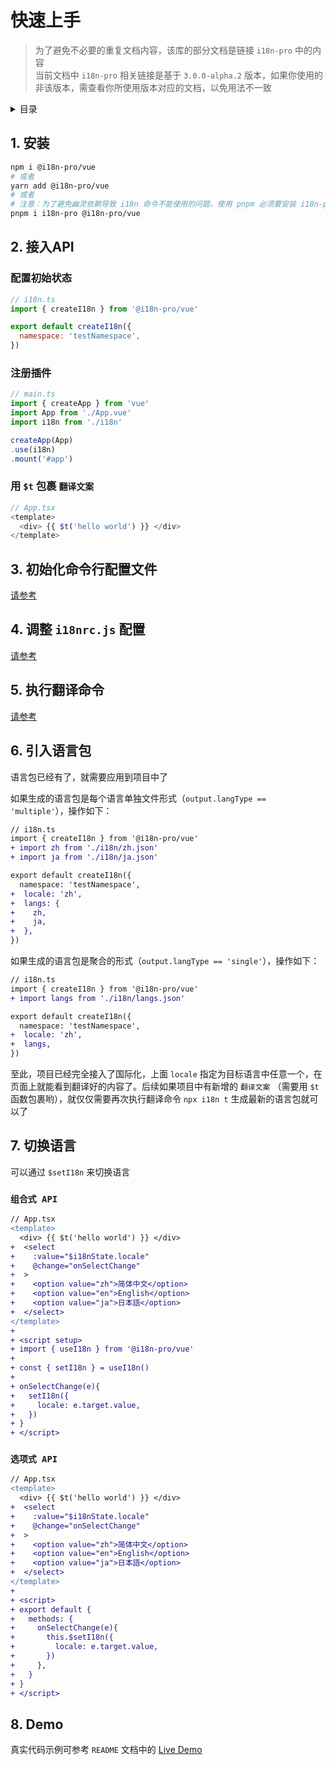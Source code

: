 
# 快速上手

>为了避免不必要的重复文档内容，该库的部分文档是链接 `i18n-pro` 中的内容<br />当前文档中 `i18n-pro` 相关链接是基于 `3.0.0-alpha.2` 版本，如果你使用的非该版本，需查看你所使用版本对应的文档，以免用法不一致
<details >
  <summary>目录</summary>

  &emsp;&emsp;[1. 安装](#1-安装)<br/>
  &emsp;&emsp;[2. 接入API](#2-接入api)<br/>
  &emsp;&emsp;&emsp;&emsp;[配置初始状态](#配置初始状态)<br/>
  &emsp;&emsp;&emsp;&emsp;[注册插件](#注册插件)<br/>
  &emsp;&emsp;&emsp;&emsp;[用 `$t` 包裹 `翻译文案` ](#用-$t-包裹-翻译文案)<br/>
  &emsp;&emsp;[3. 初始化命令行配置文件](#3-初始化命令行配置文件)<br/>
  &emsp;&emsp;[4. 调整 `i18nrc.js` 配置](#4-调整-i18nrcjs-配置)<br/>
  &emsp;&emsp;[5. 执行翻译命令](#5-执行翻译命令)<br/>
  &emsp;&emsp;[6. 引入语言包](#6-引入语言包)<br/>
  &emsp;&emsp;[7. 切换语言](#7-切换语言)<br/>
  &emsp;&emsp;&emsp;&emsp;[ `组合式 API` ](#-组合式-api)<br/>
  &emsp;&emsp;&emsp;&emsp;[ `选项式 API` ](#-选项式-api)<br/>
  &emsp;&emsp;[8. Demo](#8-demo)<br/>

</details>

## 1. 安装

```bash
npm i @i18n-pro/vue
# 或者
yarn add @i18n-pro/vue
# 或者
# 注意：为了避免幽灵依赖导致 i18n 命令不能使用的问题，使用 pnpm 必须要安装 i18n-pro
pnpm i i18n-pro @i18n-pro/vue
```

## 2. 接入API

### 配置初始状态

```js
// i18n.ts
import { createI18n } from '@i18n-pro/vue'

export default createI18n({
  namespace: 'testNamespace',
})
```

### 注册插件

```js
// main.ts
import { createApp } from 'vue'
import App from './App.vue'
import i18n from './i18n'

createApp(App)
.use(i18n)
.mount('#app')
```

### 用 `$t` 包裹 `翻译文案` 

```js
// App.tsx
<template>
  <div> {{ $t('hello world') }} </div>
</template>
```


## 3. 初始化命令行配置文件
[请参考](https://github.com/i18n-pro/core/blob/v3.0.0-alpha.2/docs/dist/USAGE_zh-CN.md#3-初始化命令行配置文件)

## 4. 调整 `i18nrc.js` 配置
[请参考](https://github.com/i18n-pro/core/blob/v3.0.0-alpha.2/docs/dist/USAGE_zh-CN.md#4-调整-i18nrcjs-配置)

## 5. 执行翻译命令
[请参考](https://github.com/i18n-pro/core/blob/v3.0.0-alpha.2/docs/dist/USAGE_zh-CN.md#5-执行翻译命令)

## 6. 引入语言包
语言包已经有了，就需要应用到项目中了

如果生成的语言包是每个语言单独文件形式（`output.langType == 'multiple'`），操作如下：
```diff
// i18n.ts
import { createI18n } from '@i18n-pro/vue'
+ import zh from './i18n/zh.json'
+ import ja from './i18n/ja.json'

export default createI18n({
  namespace: 'testNamespace',
+  locale: 'zh',
+  langs: {
+    zh,
+    ja,
+  },
})
```
如果生成的语言包是聚合的形式（`output.langType == 'single'`），操作如下：
```diff
// i18n.ts
import { createI18n } from '@i18n-pro/vue'
+ import langs from './i18n/langs.json'

export default createI18n({
  namespace: 'testNamespace',
+  locale: 'zh',
+  langs,
})
```
至此，项目已经完全接入了国际化，上面 `locale` 指定为目标语言中任意一个，在页面上就能看到翻译好的内容了。后续如果项目中有新增的 `翻译文案` （需要用 `$t` 函数包裹哟），就仅仅需要再次执行翻译命令 `npx i18n t` 生成最新的语言包就可以了

## 7. 切换语言
可以通过 `$setI18n` 来切换语言
###  `组合式 API` 

```diff
// App.tsx
<template>
  <div> {{ $t('hello world') }} </div>
+  <select
+    :value="$i18nState.locale"
+    @change="onSelectChange"
+  >
+    <option value="zh">简体中文</option>
+    <option value="en">English</option>
+    <option value="ja">日本語</option>
+  </select>
</template>
+
+ <script setup>
+ import { useI18n } from '@i18n-pro/vue'
+
+ const { setI18n } = useI18n()
+
+ onSelectChange(e){
+   setI18n({
+     locale: e.target.value,
+   })
+ }
+ </script>
```

###  `选项式 API` 

```diff
// App.tsx
<template>
  <div> {{ $t('hello world') }} </div>
+  <select
+    :value="$i18nState.locale"
+    @change="onSelectChange"
+  >
+    <option value="zh">简体中文</option>
+    <option value="en">English</option>
+    <option value="ja">日本語</option>
+  </select>
</template>
+
+ <script>
+ export default {
+   methods: {
+     onSelectChange(e){
+       this.$setI18n({
+         locale: e.target.value,
+       })
+     },
+   }
+ }
+ </script>
```


## 8. Demo
真实代码示例可参考 `README` 文档中的 [Live Demo](https://github.com/i18n-pro/vue/blob/v2.0.0-alpha.1/README_zh-CN.md#live-demo) 